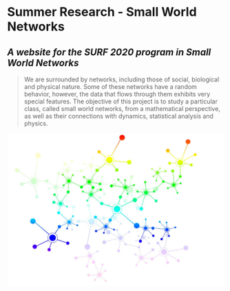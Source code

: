 # **Summer Research - Small World Networks**

## _A website for the SURF 2020 program in Small World Networks_

> We are surrounded by networks, including those of social, biological and physical nature. Some of these networks have a random behavior, however, the data that flows through them exhibits very special features. The objective of this project is to study a particular class, called small world networks, from a mathematical perspective, as well as their connections with dynamics, statistical analysis and physics.

![How small is a small world network](howsmall.jpg)

